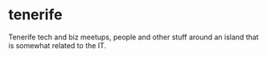 tenerife
========

Tenerife tech and biz meetups, people and other stuff around an island that is somewhat related to the IT.
